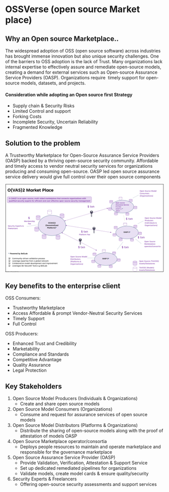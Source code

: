 # OSSVerse (open source Market place)

## Why an Open source Marketplace..

The widespread adoption of OSS (open source software) across industries has brought immense innovation but also unique security challenges. 
One of the barriers to OSS adoption is the lack of Trust.
Many organizations lack internal expertise to effectively assure and remediate open-source models, creating a demand for external services such as Open-source Assurance Service Providers (OASP).
Organizations require  timely support for open-source models, datasets, and projects. 

#### Consideration while adopting an Open source first Strategy
- Supply chain & Security Risks​
- Limited Control and support​
- Forking Costs​
- Incomplete Security​, Uncertain Reliability​
- Fragmented Knowledge​

## Solution to the problem
A Trustworthy Marketplace for Open-Source Assurance Service Providers (OASP) backed by a thriving open-source security community. Affordable and timely access to vendor neutral security services for organizations producing and consuming open-source. OASP led open source assurance service delivery would give full control over their  open source components

![Marketplace](./docs/images/marketplace.png)

## Key benefits to the enterprise client
OSS Consumers:
- Trustworthy Marketplace
- Access Affordable & prompt Vendor-Neutral Security Services
- Timely Support
- Full Control

OSS Producers:
- Enhanced Trust and Credibility
- Marketability
- Compliance and Standards
- Competitive Advantage
- Quality Assurance
- Legal Protection

## Key Stakeholders
1. Open Source Model Producers (Individuals & Organizations)
    - Create and share open source models
2. Open Source Model Consumers (Organizations)
    - Consume and request for assurance services of open source models 
3. Open Source Model Distributors (Platforms & Organizations)
    - Distribute the sharing of open-source models along with the proof of attestation of models OASP
4. Open Source Marketplace operator/consortia
    - Deploys people resources to maintain and operate marketplace and responsible for  the governance marketplace
5. Open Source Assurance Service Provider (OASP)
    - Provide Validation, Verification, Attestation & Support Service
    - Set up dedicated remediated pipelines for organizations
    - Validate models, create model cards & ensure quality/security
6. Security Experts & Freelancers
    - Offering open-source security assessments and support services

